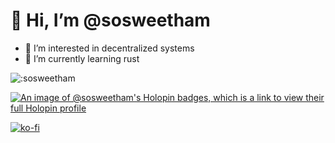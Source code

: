 # 👋 Hi, I’m @sosweetham
<div>
<p align=left>
  
- 👀 I’m interested in decentralized systems
- 🌱 I’m currently learning rust
  
</p>
</div>

![:sosweetham](https://count.getloli.com/@:sosweetham?theme=miku)

[![An image of @sosweetham's Holopin badges, which is a link to view their full Holopin profile](https://holopin.me/sosweetham)](https://holopin.io/@sosweetham)

[![ko-fi](https://ko-fi.com/img/githubbutton_sm.svg)](https://ko-fi.com/A0A0SBA40)

<!---
sosweetham/sosweetham is a ✨ special ✨ repository because its `README.md` (this file) appears on your GitHub profile.
You can click the Preview link to take a look at your changes.
--->
